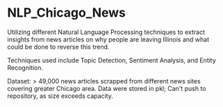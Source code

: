 # NLP_Chicago_News
Utilizing different Natural Language Processing techniques to extract insights from news articles on why people are leaving Illinois and what could be done to reverse this trend.<br>

Techniques used include Topic Detection, Sentiment Analysis, and Entity Recognition.

Dataset: > 49,000 news articles scrapped from different news sites covering greater Chicago area. Data were stored in pkl; Can't push to repository, as size exceeds capacity.
